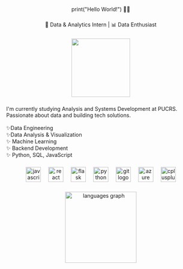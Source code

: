 <p align="center">print("Hello World!") 👋🏻</p>

###

<p align="center">💼 Data & Analytics Intern | 📊 Data Enthusiast</p>

###

<div align="center">
  <img height="156" src="https://i.pinimg.com/originals/fe/b6/b6/feb6b68d5ffc34b5f5f03f72b035f04e.gif"  />
</div>

###

<p align="left">I'm currently studying Analysis and Systems Development at PUCRS. Passionate about data and building tech solutions. <br><br>✨Data Engineering <br>✨Data Analysis & Visualization<br>✨ Machine Learning<br>✨ Backend Development<br>✨ Python, SQL, JavaScript</p>

###

<div align="center">
  <img src="https://cdn.jsdelivr.net/gh/devicons/devicon/icons/javascript/javascript-original.svg" height="40" alt="javascript logo"  />
  <img width="12" />
  <img src="https://cdn.jsdelivr.net/gh/devicons/devicon/icons/react/react-original.svg" height="40" alt="react logo"  />
  <img width="12" />
  <img src="https://cdn.jsdelivr.net/gh/devicons/devicon/icons/flask/flask-original.svg" height="40" alt="flask logo"  />
  <img width="12" />
  <img src="https://cdn.jsdelivr.net/gh/devicons/devicon/icons/python/python-original.svg" height="40" alt="python logo"  />
  <img width="12" />
  <img src="https://cdn.jsdelivr.net/gh/devicons/devicon/icons/git/git-original.svg" height="40" alt="git logo"  />
  <img width="12" />
  <img src="https://cdn.jsdelivr.net/gh/devicons/devicon/icons/azure/azure-original.svg" height="40" alt="azure logo"  />
  <img width="12" />
  <img src="https://cdn.jsdelivr.net/gh/devicons/devicon/icons/cplusplus/cplusplus-original.svg" height="40" alt="cplusplus logo"  />
</div>

###

<div align="center">
  <img src="https://github-readme-stats.vercel.app/api/top-langs?username=gabiscript&locale=en&hide_title=false&layout=compact&card_width=320&langs_count=5&theme=dark&hide_border=true&order=2" height="190" alt="languages graph"  />
</div>

###
